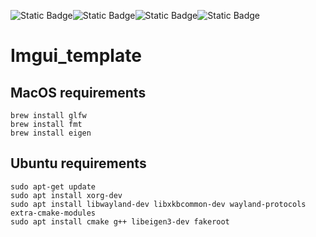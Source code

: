 ![Static Badge](https://img.shields.io/badge/Platform-Apple_silicon-magenta)![Static Badge](https://img.shields.io/badge/Ubuntu_x64-orange)![Static Badge](https://img.shields.io/badge/Windows_11_x64-blue)![Static Badge](https://img.shields.io/badge/backend-glfw_opengl3-green)




# Imgui_template



## MacOS requirements

```shell
brew install glfw
brew install fmt
brew install eigen
```

## Ubuntu requirements

```shell
sudo apt-get update
sudo apt install xorg-dev
sudo apt install libwayland-dev libxkbcommon-dev wayland-protocols extra-cmake-modules
sudo apt install cmake g++ libeigen3-dev fakeroot

```


